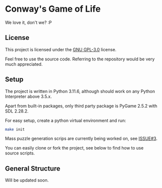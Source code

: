 # Conway's Game of Life

We love it, don't we? :P

## License

This project is licensed under the [GNU GPL-3.0](https://github.com/ErtyumPX/game-of-life/blob/main/LICENSE) license.

Feel free to use the source code. Referring to the repository would be very much appreciated.

## Setup

The project is written in Python 3.11.6, although should work on any Python Interpreter above 3.5.x.

Apart from built-in packages, only third party package is PyGame 2.5.2 with SDL 2.28.2.

For easy setup, create a python virtual environment and run:
    
```bash
make init
```

Mass puzzle generation scrips are currently being worked on, see [ISSUE#3](https://github.com/ErtyumPX/hashiwokakero/issues/3).

You can easily clone or fork the project, see below to find how to use source scripts.

## General Structure

Will be updated soon.
